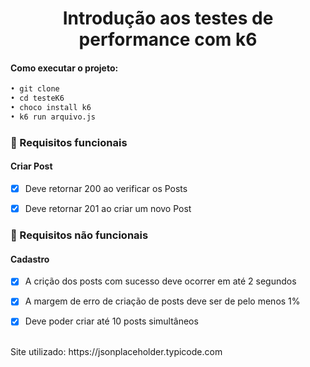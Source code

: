 <h1 align="center">
Introdução aos testes de performance com k6
</h1>


#### Como executar o projeto:
```diff 
• git clone
• cd testeK6
• choco install k6
• k6 run arquivo.js
```

### 🔖 Requisitos funcionais

#### Criar Post

- [X] Deve retornar 200 ao verificar os Posts
- [X] Deve retornar 201 ao criar um novo Post


### 🔖 Requisitos não funcionais

#### Cadastro

- [X] A crição dos posts com sucesso deve ocorrer em até 2 segundos
- [X] A margem de erro de criação de posts deve ser de pelo menos 1%
- [X] Deve poder criar até 10 posts simultâneos


<br>
Site utilizado: https://jsonplaceholder.typicode.com
<h1>

